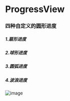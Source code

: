 # ProgressView

### 四种自定义的圆形进度
##### 1.扇形进度
##### 2.球形进度
##### 3.圆弧进度
##### 4.波浪进度

![image](https://github.com/ZhaoGluTtoNy/ProgressView/blob/master/ProgressView/ZXYProgressView/demo.gif)
